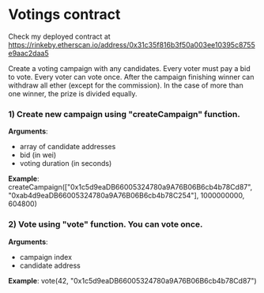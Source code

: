 # Votings contract
Check my deployed contract at https://rinkeby.etherscan.io/address/0x31c35f816b3f50a003ee10395c8755e9aac2daa5

Сreate a voting campaign with any candidates. 
Every voter must pay a bid to vote. Every voter can vote once.
After the campaign finishing winner can withdraw all ether (except for the commission).
In the case of more than one winner, the prize is divided equally.



### 1) Create new campaign  using "createCampaign" function.  
 **Arguments**: 
 - array of candidate addresses
 - bid (in wei)
 - voting duration (in seconds)  
   
 **Example**: createCampaign(["0x1c5d9eaDB66005324780a9A76B06B6cb4b78Cd87", "0xab4d9eaDB66005324780a9A76B06B6cb4b78C254"], 1000000000, 604800)    

### 2) Vote using  "vote" function.  You can vote once.
**Arguments**: 
 -  campaign index
 -  candidate address    
    
 **Example**: vote(42, "0x1c5d9eaDB66005324780a9A76B06B6cb4b78Cd87")     


 


